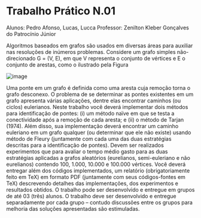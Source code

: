 # Trabalho Prático N.01

Alunos: Pedro Afonso, Lucas, Lucca
Professor: Zenilton Kleber Gonçalves do Patrocínio Júnior

Algoritmos baseados em grafos são usados em diversas áreas para auxiliar nas resoluções de inúmeros
problemas. Considere um grafo simples não-direcionado G = (V, E), em que V representa o conjunto de
vértices e E o conjunto de arestas, como o ilustrado pela Figura

![image](https://github.com/pedrodecampos/Trabalho-Pr-tico-Grafos-N.01/assets/15385678/fcbdac62-088f-461a-879b-7ac19c07182b)

Uma ponte em um grafo é definida como uma aresta cuja remoção torna o grafo desconexo. O problema de
se determinar as pontes existentes em um grafo apresenta várias aplicações, dentre elas encontrar caminhos
(ou ciclos) eulerianos. Neste trabalho você deverá implementar dois métodos para identificação de
pontes: (i) um método naïve em que se testa a conectividade após a remoção de cada aresta; e (ii) o
método de Tarjan (1974).
Além disso, sua implementação deverá encontrar um caminho euleriano em um grafo qualquer (ou
determinar que ele não existe) usando método de Fleury (juntamente com cada uma das duas estratégias
descritas para a identificação de pontes). Devem ser realizados experimentos que para avaliar o tempo
médio gasto para as duas estratégias aplicadas a grafos aleatórios (eurelianos, semi-euleriano e não
eurelianos) contendo 100, 1.000, 10.000 e 100.000 vértices.
Você deverá entregar além dos códigos implementados, um relatório (obrigatoriamente feito em TeX) em
formato PDF (juntamente com seus códigos-fontes em TeX) descrevendo detalhes das implementações, dos
experimentos e resultados obtidos. O trabalho pode ser desenvolvido e entregue em grupos de até 03 (três)
alunos. O trabalho deve ser desenvolvido e entregue separadamente por cada grupo – contudo discussões
entre os grupos para melhoria das soluções apresentadas são estimuladas.
